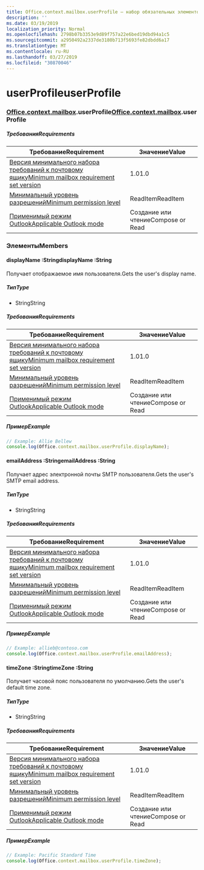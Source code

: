 ```yaml
---
title: Office.context.mailbox.userProfile — набор обязательных элементов 1.4
description: ''
ms.date: 03/19/2019
localization_priority: Normal
ms.openlocfilehash: 2798b07b3353e9d89f757a22e6bed19dbd94a1c5
ms.sourcegitcommit: a2950492a2337de3180b713f5693fe82dbdd6a17
ms.translationtype: MT
ms.contentlocale: ru-RU
ms.lasthandoff: 03/27/2019
ms.locfileid: "30870046"
---
```

# <a name="userprofile"></a><span data-ttu-id="ce794-102">userProfile</span><span class="sxs-lookup"><span data-stu-id="ce794-102">userProfile</span></span>

### <a name="officeofficemdcontextofficecontextmdmailboxofficecontextmailboxmduserprofile"></a><span data-ttu-id="ce794-103">[Office](Office.md)[.context](Office.context.md)[.mailbox](Office.context.mailbox.md).userProfile</span><span class="sxs-lookup"><span data-stu-id="ce794-103">[Office](Office.md)[.context](Office.context.md)[.mailbox](Office.context.mailbox.md).userProfile</span></span>

##### <a name="requirements"></a><span data-ttu-id="ce794-104">Требования</span><span class="sxs-lookup"><span data-stu-id="ce794-104">Requirements</span></span>

|<span data-ttu-id="ce794-105">Требование</span><span class="sxs-lookup"><span data-stu-id="ce794-105">Requirement</span></span>| <span data-ttu-id="ce794-106">Значение</span><span class="sxs-lookup"><span data-stu-id="ce794-106">Value</span></span>|
|---|---|
|[<span data-ttu-id="ce794-107">Версия минимального набора требований к почтовому ящику</span><span class="sxs-lookup"><span data-stu-id="ce794-107">Minimum mailbox requirement set version</span></span>](/office/dev/add-ins/reference/requirement-sets/outlook-api-requirement-sets)| <span data-ttu-id="ce794-108">1.0</span><span class="sxs-lookup"><span data-stu-id="ce794-108">1.0</span></span>|
|[<span data-ttu-id="ce794-109">Минимальный уровень разрешений</span><span class="sxs-lookup"><span data-stu-id="ce794-109">Minimum permission level</span></span>](/outlook/add-ins/understanding-outlook-add-in-permissions)| <span data-ttu-id="ce794-110">ReadItem</span><span class="sxs-lookup"><span data-stu-id="ce794-110">ReadItem</span></span>|
|[<span data-ttu-id="ce794-111">Применимый режим Outlook</span><span class="sxs-lookup"><span data-stu-id="ce794-111">Applicable Outlook mode</span></span>](/outlook/add-ins/#extension-points)| <span data-ttu-id="ce794-112">Создание или чтение</span><span class="sxs-lookup"><span data-stu-id="ce794-112">Compose or Read</span></span>|

### <a name="members"></a><span data-ttu-id="ce794-113">Элементы</span><span class="sxs-lookup"><span data-stu-id="ce794-113">Members</span></span>

####  <a name="displayname-string"></a><span data-ttu-id="ce794-114">displayName :String</span><span class="sxs-lookup"><span data-stu-id="ce794-114">displayName :String</span></span>

<span data-ttu-id="ce794-115">Получает отображаемое имя пользователя.</span><span class="sxs-lookup"><span data-stu-id="ce794-115">Gets the user's display name.</span></span>

##### <a name="type"></a><span data-ttu-id="ce794-116">Тип</span><span class="sxs-lookup"><span data-stu-id="ce794-116">Type</span></span>

*   <span data-ttu-id="ce794-117">String</span><span class="sxs-lookup"><span data-stu-id="ce794-117">String</span></span>

##### <a name="requirements"></a><span data-ttu-id="ce794-118">Требования</span><span class="sxs-lookup"><span data-stu-id="ce794-118">Requirements</span></span>

|<span data-ttu-id="ce794-119">Требование</span><span class="sxs-lookup"><span data-stu-id="ce794-119">Requirement</span></span>| <span data-ttu-id="ce794-120">Значение</span><span class="sxs-lookup"><span data-stu-id="ce794-120">Value</span></span>|
|---|---|
|[<span data-ttu-id="ce794-121">Версия минимального набора требований к почтовому ящику</span><span class="sxs-lookup"><span data-stu-id="ce794-121">Minimum mailbox requirement set version</span></span>](/office/dev/add-ins/reference/requirement-sets/outlook-api-requirement-sets)| <span data-ttu-id="ce794-122">1.0</span><span class="sxs-lookup"><span data-stu-id="ce794-122">1.0</span></span>|
|[<span data-ttu-id="ce794-123">Минимальный уровень разрешений</span><span class="sxs-lookup"><span data-stu-id="ce794-123">Minimum permission level</span></span>](/outlook/add-ins/understanding-outlook-add-in-permissions)| <span data-ttu-id="ce794-124">ReadItem</span><span class="sxs-lookup"><span data-stu-id="ce794-124">ReadItem</span></span>|
|[<span data-ttu-id="ce794-125">Применимый режим Outlook</span><span class="sxs-lookup"><span data-stu-id="ce794-125">Applicable Outlook mode</span></span>](/outlook/add-ins/#extension-points)| <span data-ttu-id="ce794-126">Создание или чтение</span><span class="sxs-lookup"><span data-stu-id="ce794-126">Compose or Read</span></span>|

##### <a name="example"></a><span data-ttu-id="ce794-127">Пример</span><span class="sxs-lookup"><span data-stu-id="ce794-127">Example</span></span>

```javascript
// Example: Allie Bellew
console.log(Office.context.mailbox.userProfile.displayName);
```

####  <a name="emailaddress-string"></a><span data-ttu-id="ce794-128">emailAddress :String</span><span class="sxs-lookup"><span data-stu-id="ce794-128">emailAddress :String</span></span>

<span data-ttu-id="ce794-129">Получает адрес электронной почты SMTP пользователя.</span><span class="sxs-lookup"><span data-stu-id="ce794-129">Gets the user's SMTP email address.</span></span>

##### <a name="type"></a><span data-ttu-id="ce794-130">Тип</span><span class="sxs-lookup"><span data-stu-id="ce794-130">Type</span></span>

*   <span data-ttu-id="ce794-131">String</span><span class="sxs-lookup"><span data-stu-id="ce794-131">String</span></span>

##### <a name="requirements"></a><span data-ttu-id="ce794-132">Требования</span><span class="sxs-lookup"><span data-stu-id="ce794-132">Requirements</span></span>

|<span data-ttu-id="ce794-133">Требование</span><span class="sxs-lookup"><span data-stu-id="ce794-133">Requirement</span></span>| <span data-ttu-id="ce794-134">Значение</span><span class="sxs-lookup"><span data-stu-id="ce794-134">Value</span></span>|
|---|---|
|[<span data-ttu-id="ce794-135">Версия минимального набора требований к почтовому ящику</span><span class="sxs-lookup"><span data-stu-id="ce794-135">Minimum mailbox requirement set version</span></span>](/office/dev/add-ins/reference/requirement-sets/outlook-api-requirement-sets)| <span data-ttu-id="ce794-136">1.0</span><span class="sxs-lookup"><span data-stu-id="ce794-136">1.0</span></span>|
|[<span data-ttu-id="ce794-137">Минимальный уровень разрешений</span><span class="sxs-lookup"><span data-stu-id="ce794-137">Minimum permission level</span></span>](/outlook/add-ins/understanding-outlook-add-in-permissions)| <span data-ttu-id="ce794-138">ReadItem</span><span class="sxs-lookup"><span data-stu-id="ce794-138">ReadItem</span></span>|
|[<span data-ttu-id="ce794-139">Применимый режим Outlook</span><span class="sxs-lookup"><span data-stu-id="ce794-139">Applicable Outlook mode</span></span>](/outlook/add-ins/#extension-points)| <span data-ttu-id="ce794-140">Создание или чтение</span><span class="sxs-lookup"><span data-stu-id="ce794-140">Compose or Read</span></span>|

##### <a name="example"></a><span data-ttu-id="ce794-141">Пример</span><span class="sxs-lookup"><span data-stu-id="ce794-141">Example</span></span>

```javascript
// Example: allieb@contoso.com
console.log(Office.context.mailbox.userProfile.emailAddress);
```

####  <a name="timezone-string"></a><span data-ttu-id="ce794-142">timeZone :String</span><span class="sxs-lookup"><span data-stu-id="ce794-142">timeZone :String</span></span>

<span data-ttu-id="ce794-143">Получает часовой пояс пользователя по умолчанию.</span><span class="sxs-lookup"><span data-stu-id="ce794-143">Gets the user's default time zone.</span></span>

##### <a name="type"></a><span data-ttu-id="ce794-144">Тип</span><span class="sxs-lookup"><span data-stu-id="ce794-144">Type</span></span>

*   <span data-ttu-id="ce794-145">String</span><span class="sxs-lookup"><span data-stu-id="ce794-145">String</span></span>

##### <a name="requirements"></a><span data-ttu-id="ce794-146">Требования</span><span class="sxs-lookup"><span data-stu-id="ce794-146">Requirements</span></span>

|<span data-ttu-id="ce794-147">Требование</span><span class="sxs-lookup"><span data-stu-id="ce794-147">Requirement</span></span>| <span data-ttu-id="ce794-148">Значение</span><span class="sxs-lookup"><span data-stu-id="ce794-148">Value</span></span>|
|---|---|
|[<span data-ttu-id="ce794-149">Версия минимального набора требований к почтовому ящику</span><span class="sxs-lookup"><span data-stu-id="ce794-149">Minimum mailbox requirement set version</span></span>](/office/dev/add-ins/reference/requirement-sets/outlook-api-requirement-sets)| <span data-ttu-id="ce794-150">1.0</span><span class="sxs-lookup"><span data-stu-id="ce794-150">1.0</span></span>|
|[<span data-ttu-id="ce794-151">Минимальный уровень разрешений</span><span class="sxs-lookup"><span data-stu-id="ce794-151">Minimum permission level</span></span>](/outlook/add-ins/understanding-outlook-add-in-permissions)| <span data-ttu-id="ce794-152">ReadItem</span><span class="sxs-lookup"><span data-stu-id="ce794-152">ReadItem</span></span>|
|[<span data-ttu-id="ce794-153">Применимый режим Outlook</span><span class="sxs-lookup"><span data-stu-id="ce794-153">Applicable Outlook mode</span></span>](/outlook/add-ins/#extension-points)| <span data-ttu-id="ce794-154">Создание или чтение</span><span class="sxs-lookup"><span data-stu-id="ce794-154">Compose or Read</span></span>|

##### <a name="example"></a><span data-ttu-id="ce794-155">Пример</span><span class="sxs-lookup"><span data-stu-id="ce794-155">Example</span></span>

```javascript
// Example: Pacific Standard Time
console.log(Office.context.mailbox.userProfile.timeZone);
```
